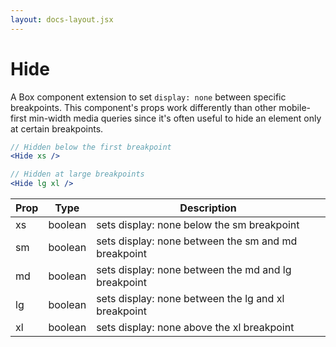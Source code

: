 ```yaml
---
layout: docs-layout.jsx
---
```


# Hide

A Box component extension to set `display: none` between specific breakpoints.
This component's props work differently than other mobile-first min-width
media queries since it's often useful to hide an element only at certain breakpoints.

```jsx
// Hidden below the first breakpoint
<Hide xs />

// Hidden at large breakpoints
<Hide lg xl />
```

Prop | Type | Description
---|---|---
xs | boolean | sets display: none below the sm breakpoint
sm | boolean | sets display: none between the sm and md breakpoint
md | boolean | sets display: none between the md and lg breakpoint
lg | boolean | sets display: none between the lg and xl breakpoint
xl | boolean | sets display: none above the xl breakpoint
